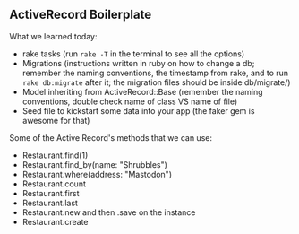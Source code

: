 ## ActiveRecord Boilerplate

What we learned today:

- rake tasks (run `rake -T` in the terminal to see all the options)
- Migrations (instructions written in ruby on how to change a db; remember the naming conventions, the timestamp from rake, and to run `rake db:migrate` after it; the migration files should be inside db/migrate/)
- Model inheriting from ActiveRecord::Base (remember the naming conventions, double check name of class VS name of file)
- Seed file to kickstart some data into your app (the faker gem is awesome for that)

Some of the Active Record's methods that we can use:

- Restaurant.find(1)
- Restaurant.find_by(name: "Shrubbles")
- Restaurant.where(address: "Mastodon")
- Restaurant.count
- Restaurant.first
- Restaurant.last
- Restaurant.new and then .save on the instance
- Restaurant.create
